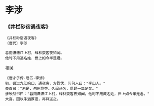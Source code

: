 # 李涉

### 《井栏砂宿遇夜客》

```
《井栏砂宿遇夜客》
〔唐代〕李涉

暮雨潇潇江上村，绿林豪客夜知闻。
他时不用逃名姓，世上如今半是君。
```

相关
```
《唐才子传·卷五·李涉》
初，尝过九江皖口，遇夜客，方跧伏，问何人曰："李山人。"
豪首曰："若是，勿用剽夺。久闻诗名，愿题一篇足矣。"
涉欣然书曰："暮雨潇潇江上村，绿林豪客夜知闻。他时不用藏名姓，世上如今半是君。"
大喜，因以牛酒厚遗，再拜送之。
```